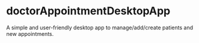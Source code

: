 # doctorAppointmentDesktopApp
A simple and user-friendly desktop app to manage/add/create patients and new appointments. 
